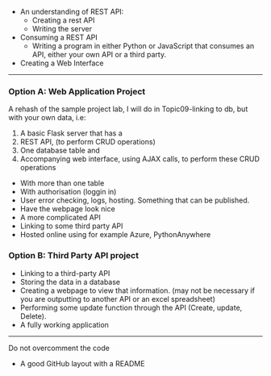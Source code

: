 * An understanding of REST API:
    - Creating a rest API
    - Writing the server
* Consuming a REST API
    -  Writing a program in either Python or JavaScript that consumes an API, either your own API or a third party.
* Creating a Web Interface

---
### Option A: Web Application Project

A rehash of the sample project lab, I will do in Topic09-linking to db, but with your own data, i.e:

1. A basic Flask server that has a
2. REST API, (to perform CRUD operations)
3. One database table and
4. Accompanying web interface, using AJAX
calls, to perform these CRUD operations

- With  more than one table
- With authorisation (loggin in)
- User error checking, logs, hosting. Something that can be published.
- Have the webpage look nice
- A more complicated API
- Linking to some third party API
- Hosted online using for example Azure, PythonAnywhere

### Option B: Third Party API project
- Linking to a third-party API
- Storing the data in a database
- Creating a webpage to view that information. (may not be necessary if you are outputting to another API or an excel spreadsheet)
- Performing some update function through the API (Create, update, Delete).
- A fully working application

---
Do not overcomment the code
- A good GitHub layout with a README